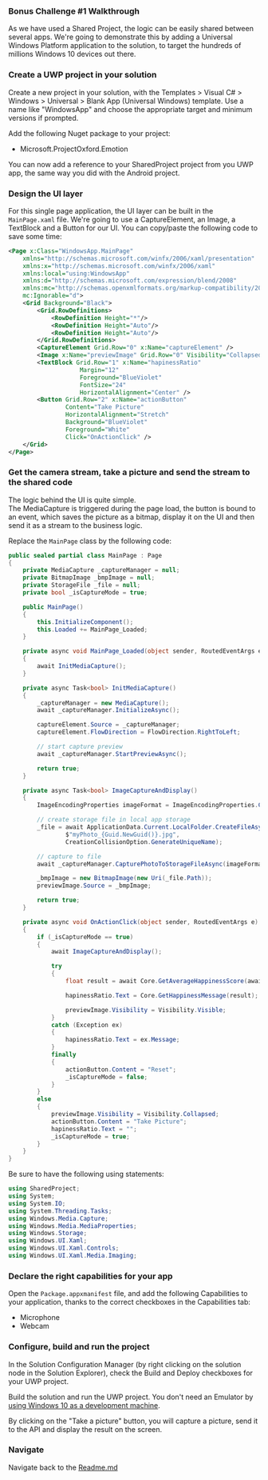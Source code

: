 ### Bonus Challenge #1 Walkthrough ###

As we have used a Shared Project, the logic can be easily shared between several apps. We're going to demonstrate this by adding a Universal Windows Platform application to the solution, to target the hundreds of millions Windows 10 devices out there.

### Create a UWP project in your solution ###

Create a new project in your solution, with the Templates > Visual C# > Windows > Universal > Blank App (Universal Windows) template. Use a name like "WindowsApp" and choose the appropriate target and minimum versions if prompted.

Add the following Nuget package to your project:
* Microsoft.ProjectOxford.Emotion

You can now add a reference to your SharedProject project from you UWP app, the same way you did with the Android project.

### Design the UI layer ###

For this single page application, the UI layer can be built in the ```MainPage.xaml``` file. We're going to use a CaptureElement, an Image, a TextBlock and a Button for our UI. You can copy/paste the following code to save some time:

```xml
<Page x:Class="WindowsApp.MainPage"
    xmlns="http://schemas.microsoft.com/winfx/2006/xaml/presentation"
    xmlns:x="http://schemas.microsoft.com/winfx/2006/xaml"
    xmlns:local="using:WindowsApp"
    xmlns:d="http://schemas.microsoft.com/expression/blend/2008"
    xmlns:mc="http://schemas.openxmlformats.org/markup-compatibility/2006"
    mc:Ignorable="d">
    <Grid Background="Black">
        <Grid.RowDefinitions>
            <RowDefinition Height="*"/>
            <RowDefinition Height="Auto"/>
            <RowDefinition Height="Auto"/>
        </Grid.RowDefinitions>
        <CaptureElement Grid.Row="0" x:Name="captureElement" />
        <Image x:Name="previewImage" Grid.Row="0" Visibility="Collapsed"/>
        <TextBlock Grid.Row="1" x:Name="hapinessRatio"
                    Margin="12"
                    Foreground="BlueViolet"
                    FontSize="24"
                    HorizontalAlignment="Center" />
        <Button Grid.Row="2" x:Name="actionButton" 
                Content="Take Picture" 
                HorizontalAlignment="Stretch" 
                Background="BlueViolet"
                Foreground="White"
                Click="OnActionClick" />
    </Grid>
</Page>
```

### Get the camera stream, take a picture and send the stream to the shared code ###

The logic behind the UI is quite simple.  
The MediaCapture is triggered during the page load, the button is bound to an event, which saves the picture as a bitmap, display it on the UI and then send it as a stream to the business logic.

Replace the ```MainPage``` class by the following code:

```csharp
public sealed partial class MainPage : Page
{
    private MediaCapture _captureManager = null;
    private BitmapImage _bmpImage = null;
    private StorageFile _file = null;
    private bool _isCaptureMode = true;

    public MainPage()
    {
        this.InitializeComponent();
        this.Loaded += MainPage_Loaded;
    }

    private async void MainPage_Loaded(object sender, RoutedEventArgs e)
    {
        await InitMediaCapture();
    }

    private async Task<bool> InitMediaCapture()
    {
        _captureManager = new MediaCapture();
        await _captureManager.InitializeAsync();

        captureElement.Source = _captureManager;
        captureElement.FlowDirection = FlowDirection.RightToLeft;

        // start capture preview
        await _captureManager.StartPreviewAsync();

        return true;
    }

    private async Task<bool> ImageCaptureAndDisplay()
    { 
        ImageEncodingProperties imageFormat = ImageEncodingProperties.CreateJpeg(); 

        // create storage file in local app storage 
        _file = await ApplicationData.Current.LocalFolder.CreateFileAsync(
                $"myPhoto_{Guid.NewGuid()}.jpg",
                CreationCollisionOption.GenerateUniqueName); 

        // capture to file 
        await _captureManager.CapturePhotoToStorageFileAsync(imageFormat, _file);

        _bmpImage = new BitmapImage(new Uri(_file.Path));
        previewImage.Source = _bmpImage;

        return true;
    }

    private async void OnActionClick(object sender, RoutedEventArgs e)
    {
        if (_isCaptureMode == true)
        {
            await ImageCaptureAndDisplay();

            try
            {
                float result = await Core.GetAverageHappinessScore(await _file.OpenStreamForReadAsync());

                hapinessRatio.Text = Core.GetHappinessMessage(result);

                previewImage.Visibility = Visibility.Visible;
            }
            catch (Exception ex)
            {
                hapinessRatio.Text = ex.Message;
            }
            finally
            {
                actionButton.Content = "Reset";
                _isCaptureMode = false;
            }
        }
        else
        {
            previewImage.Visibility = Visibility.Collapsed;
            actionButton.Content = "Take Picture";
            hapinessRatio.Text = "";
            _isCaptureMode = true;
        }
    }
}
```

Be sure to have the following using statements:

```csharp
using SharedProject;
using System;
using System.IO;
using System.Threading.Tasks;
using Windows.Media.Capture;
using Windows.Media.MediaProperties;
using Windows.Storage;
using Windows.UI.Xaml;
using Windows.UI.Xaml.Controls;
using Windows.UI.Xaml.Media.Imaging;
```

### Declare the right capabilities for your app ###

Open the ```Package.appxmanifest``` file, and add the following Capabilities to your application, thanks to the correct checkboxes in the Capabilities tab:
* Microphone
* Webcam

### Configure, build and run the project ###

In the Solution Configuration Manager (by right clicking on the solution node in the Solution Explorer), check the Build and Deploy checkboxes for your UWP project.

Build the solution and run the UWP project. You don't need an Emulator by [using Windows 10 as a development machine](https://msdn.microsoft.com/en-us/windows/uwp/get-started/enable-your-device-for-development#enable-your-windows-10-devices).

By clicking on the "Take a picture" button, you will capture a picture, send it to the API and display the result on the screen.

### Navigate ###
Navigate back to the [Readme.md](Readme.md)